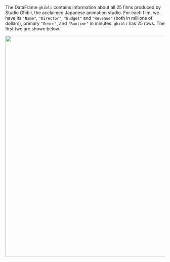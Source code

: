 The DataFrame `ghibli` contains information about all 25 films produced by Studio Ghibli, the acclaimed Japanese animation studio. For each film, we have its `"Name"`, `"Director"`, `"Budget"` and `"Revenue"` (both in millions of dollars), primary `"Genre"`, and `"Runtime"` in minutes. `ghibli` has 25 rows. The first two are shown below.

<center><img src="../../assets/images/sp25-quizzes/quiz2_df.jpg" width=700></center>